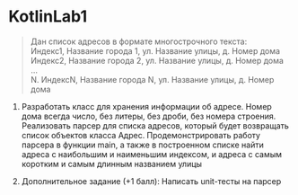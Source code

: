 # KotlinLab1

> Дан список адресов в формате многострочного текста:  
Индекс1, Название города 1, ул. Название улицы, д. Номер дома  
Индекс2, Название города 2, ул. Название улицы, д. Номер дома  
 …  
N. ИндексN, Название города N, ул. Название улицы, д. Номер дома  
 

1. Разработать класс для хранения информации об адресе.
Номер дома всегда число, без литеры, без дроби, без номера строения.
Реализовать парсер для списка адресов, который будет возвращать список объектов класса Адрес.
Продемонстрировать работу парсера в функции main, а также в построенном списке найти адреса с наибольшим и наименьшим индексом, и адреса с самым коротким и самым длинным названием улицы

2. Дополнительное задание (+1 балл): Написать unit-тесты на парсер
